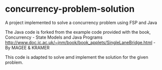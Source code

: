 # concurrency-problem-solution
A project implemented to solve a concurrency problem using FSP and Java

The Java code is forked from the example code provided with the book, Concurrency - State Models and Java Programs http://www.doc.ic.ac.uk/~jnm/book/book_applets/SingleLaneBridge.html - By MAGEE & KRAMER

This code is adapted to solve amd implement the solution for the given problem.






